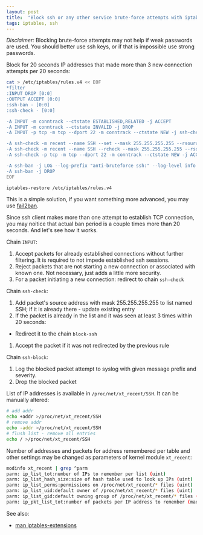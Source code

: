 ```yaml
---
layout: post
title:  "Block ssh or any other service brute-force attempts with iptables"
tags: iptables, ssh
---
```

*Disclaimer:* Blocking brute-force attempts may not help if weak passwords are used. You should better use ssh keys, or if that is impossible use strong passwords.

Block for 20 seconds IP addresses that made more than 3 new connection attempts per 20 seconds:

```bash
cat > /etc/iptables/rules.v4 << EOF
*filter
:INPUT DROP [0:0]
:OUTPUT ACCEPT [0:0]
:ssh-ban - [0:0]
:ssh-check - [0:0]

-A INPUT -m conntrack --ctstate ESTABLISHED,RELATED -j ACCEPT
-A INPUT -m conntrack --ctstate INVALID -j DROP
-A INPUT -p tcp -m tcp --dport 22 -m conntrack --ctstate NEW -j ssh-check

-A ssh-check -m recent --name SSH --set --mask 255.255.255.255 --rsource
-A ssh-check -m recent --name SSH --rcheck --mask 255.255.255.255 --rsource --seconds 20 --hitcount 3 -j ssh-ban
-A ssh-check -p tcp -m tcp --dport 22 -m conntrack --ctstate NEW -j ACCEPT

-A ssh-ban -j LOG --log-prefix "anti-bruteforce ssh:" --log-level info
-A ssh-ban -j DROP
EOF

iptables-restore /etc/iptables/rules.v4
```

This is a simple solution, if you want something more advanced, you may use [fail2ban](https://www.fail2ban.org/).

Since ssh client makes more than one attempt to establish TCP connection, you may noitice that actual ban period is a couple times more than 20 seconds. And let's see how it works.

Chain `INPUT`:

1. Accept packets for already established connections without further filtering. It is required to not impede established ssh sessions.
1. Reject packets that are not starting a new connection or associated with known one. Not necessary, just adds a little more security.
1. For a packet initiating a new connection: redirect to chain `ssh-check`

Chain `ssh-check`:

1. Add packet's source address with mask 255.255.255.255 to list named SSH; if it is already there - update existing entry
1. If the packet is already in the list and it was seen at least 3 times within 20 seconds:
  * Redirect it to the chain `block-ssh`
1. Accept the packet if it was not redirected by the previous rule

Chain `ssh-block`:
1. Log the blocked packet attempt to syslog with given message prefix and severity.
1. Drop the blocked packet

List of IP addresses is available in `/proc/net/xt_recent/SSH`. It can be manually altered:

```bash
# add addr
echo +addr >/proc/net/xt_recent/SSH
# remove addr
echo -addr >/proc/net/xt_recent/SSH
# flush list - remove all entries
echo / >/proc/net/xt_recent/SSH
```

Number of addresses and packets for address remembered per table and other settings may be changed as parameters of kernel module `xt_recent`:

```bash
modinfo xt_recent | grep ^parm
parm: ip_list_tot:number of IPs to remember per list (uint)
parm: ip_list_hash_size:size of hash table used to look up IPs (uint)
parm: ip_list_perms:permissions on /proc/net/xt_recent/* files (uint)
parm: ip_list_uid:default owner of /proc/net/xt_recent/* files (uint)
parm: ip_list_gid:default owning group of /proc/net/xt_recent/* files (uint)
parm: ip_pkt_list_tot:number of packets per IP address to remember (max. 255) (uint)
```

See also:

* [man iptables-extensions](http://manpages.ubuntu.com/manpages/bionic/man8/iptables.8.html)
